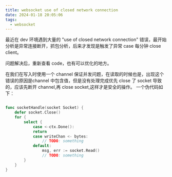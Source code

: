 ```yaml
---
title: websocket use of closed network connection
date: 2024-01-18 20:05:06
tags:
  - websocket
---
```

最近在 dev 环境遇到大量的 "use of closed network connection" 错误，最开始分析是异常连接断开，抓包分析，后来才发现是触发了异常 case 每分钟 close client。

问题解决后，重新查看 code，也有可以优化的地方。

在我们在写入时使用一个 channel 保证并发问题，在读取的时候也是，出现这个错误的原因是channel 中包含值，但是没有处理完成优先 close 了 socket 导致的，应该先断开 channel,再 close socket,这样才是安全的操作。
一个伪代码如下：

```go

func socketHandle(socket Socket) {
	defer socket.Close()
	for {
		select {
			case <-ctx.Done():
			return
			case writeChan <- bytes:
				// TODO: something
			default:
				msg, err := socket.Read()
				// TODO: something
		}
	}
}

```

